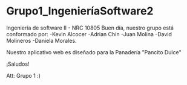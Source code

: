 # Grupo1_IngenieríaSoftware2
Ingeniería de software II - NRC 10805
Buen día, nuestro grupo está conformado por:
-Kevin Alcocer
-Adrian Chin
-Juan Molina
-David Molineros
-Daniela Morales.

Nuestro aplicativo web es diseñado para la Panadería "Pancito Dulce"

¡Saludos!

Att: Grupo 1 :)
